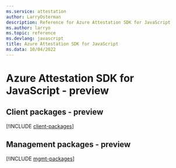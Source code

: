 ```yaml
---
ms.service: attestation
author: LarryOsterman
description: Reference for Azure Attestation SDK for JavaScript
ms.author: larryo
ms.topic: reference
ms.devlang: javascript
title: Azure Attestation SDK for JavaScript
ms.data: 10/04/2022
---
```

# Azure Attestation SDK for JavaScript - preview

## Client packages - preview
[!INCLUDE [client-packages](attestation-client-index.md)]
## Management packages - preview
[!INCLUDE [mgmt-packages](attestation-mgmt-index.md)]
